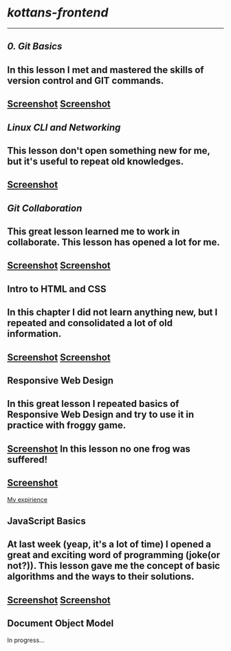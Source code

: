 # ***kottans-frontend***
---
## ***0. Git Basics***

In this lesson I met and mastered the skills of version control and GIT commands.
---
[Screenshot](https://drive.google.com/file/d/1_jgSCj7QOn-Cs2dPCXaNgzGlWlG-eAkp/view?usp=sharing)
[Screenshot](https://drive.google.com/file/d/1KEEKBtDrk3xqY_Xn3XXIyGGbs0prUmYR/view?usp=sharing)
---

## ***Linux CLI and Networking***

This lesson don't open something new for me, but it's useful to repeat old knowledges.
---
[Screenshot](https://drive.google.com/file/d/16TxDeIgKV9Qvk-nwnxj8b0-l4huudTDF/view?usp=sharing)
---

## ***Git Collaboration***

This great lesson learned me to work in collaborate. This lesson has opened a lot for me.
---
[Screenshot](https://drive.google.com/file/d/1LZsRI6YBnSv-x8qHWkNkV-ifefiRxrd3/view?usp=sharing)
[Screenshot](https://drive.google.com/file/d/1kVI76_21TiXV9bOZ1GG0baar928FNFkF/view?usp=sharing)
---

## Intro to HTML and CSS

In this chapter I did not learn anything new, but I repeated and consolidated a lot of old information.
---
[Screenshot](https://drive.google.com/file/d/1vebL2CYIasqjkamYq7YoT0cFnKL3O8QH/view?usp=sharing)
[Screenshot](https://drive.google.com/file/d/1myCYJg3yOsHWMoE371yOsbmMuI52Mhfu/view?usp=sharing)
---

## Responsive Web Design

In this great lesson I repeated basics of Responsive Web Design and try to use it in practice with froggy game.
---
[Screenshot](https://drive.google.com/file/d/1WgNB0CxGdAsRkUK70JHzl00KfIudFGPR/view?usp=sharing)
In this lesson no one frog was suffered!
---
[Screenshot](https://drive.google.com/file/d/1AVL3cZpUzeK3pdD6TrMrNxLUVn8AxB-c/view?usp=sharing)
---
[My expirience](https://codepen.io/krash1408/pen/dQvmjE)

## JavaScript Basics

At last week (yeap, it's a lot of time) I opened a great and exciting word of programming (joke(or not?)).
This lesson gave me the concept of basic algorithms and the ways to their solutions.
---
[Screenshot](https://drive.google.com/file/d/1dualzqaLUuID3BaDZ3pvKECuwvpb-cNH/view?usp=sharing)
[Screenshot](https://drive.google.com/file/d/1KMBHQY0T-4gjG4tnY7Z6x3gwGOkUnd-H/view?usp=sharing)
---

## Document Object Model

In progress...